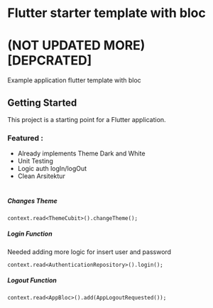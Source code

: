 # Flutter starter template with bloc 

# (NOT UPDATED MORE) [DEPCRATED]

Example application flutter template with bloc

## Getting Started

This project is a starting point for a Flutter application.

### Featured : 
- Already implements Theme Dark and White
- Unit Testing
- Logic auth logIn/logOut
- Clean Arsitektur

#

##### Changes Theme 
    context.read<ThemeCubit>().changeTheme();

##### Login Function
Needed adding more logic for insert user and password
    
    context.read<AuthenticationRepository>().login();

##### Logout Function
    context.read<AppBloc>().add(AppLogoutRequested());
